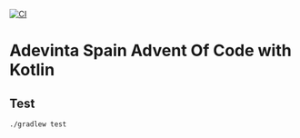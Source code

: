 [![CI](https://github.com/AdevintaSpain/advent-of-code-kotlin/actions/workflows/gradle.yml/badge.svg)](https://github.com/AdevintaSpain/advent-of-code-kotlin/actions/workflows/gradle.yml)

# Adevinta Spain Advent Of Code with Kotlin

## Test

```bash
./gradlew test
```
